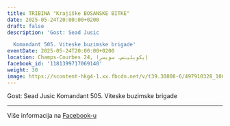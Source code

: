 ```yaml
---
title: TRIBINA "Krajiške BOSANSKE BITKE"
date: 2025-05-24T20:00:00+0200
draft: false
description: 'Gost: Sead Jusic

  Komandant 505. Viteske buzimske brigade'
eventDate: 2025-05-24T20:00:00+0200
location: Champs-Courbes 24, ‏إيكوبلينس‏، ‏سويسرا‏
facebook_id: '1181399717069140'
weight: 30
image: https://scontent-hkg4-1.xx.fbcdn.net/v/t39.30808-6/497910328_1007825038144762_7375653666811415510_n.jpg?_nc_cat=110&ccb=1-7&_nc_sid=9e60e4&_nc_ohc=45RCIPFXqXkQ7kNvwHdP2CW&_nc_oc=Adn7d7Xd-5NUbclrF2Rw7SFyuh9i-fIfV5va8LLKyG6KsoaYEdBOGn_NACjlteHAvhM&_nc_zt=23&_nc_ht=scontent-hkg4-1.xx&edm=ABTKTjYEAAAA&_nc_gid=88FBp0UdesbZQcI88fgdxg&oh=00_AfL8C-fL-lTx7JLilGaJTMt4x2bGizRhUQLvG2PzDlaI0Q&oe=682F0D2F
---
```


Gost: Sead Jusic
Komandant 505. Viteske buzimske brigade

---

Više informacija na [Facebook-u](https://facebook.com/events/1181399717069140)